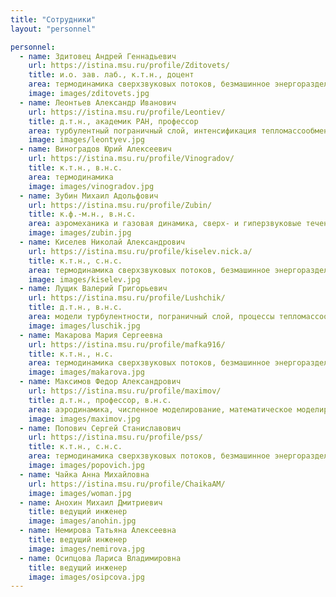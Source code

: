 ```yaml
---
title: "Сотрудники"
layout: "personnel"

personnel:
  - name: Здитовец Андрей Геннадьевич
    url: https://istina.msu.ru/profile/Zditovets/
    title: и.о. зав. лаб., к.т.н., доцент
    area: термодинамика сверхзвуковых потоков, безмашинное энергоразделение
    image: images/zditovets.jpg
  - name: Леонтьев Александр Иванович
    url: https://istina.msu.ru/profile/Leontiev/
    title: д.т.н., академик РАН, профессор
    area: турбулентный пограничный слой, интенсификация тепломассообмена, ламинаризация турбулентного потока, эффективность газовых завес, процессы вдува газа в пограничный слой, термодинамические циклы
    image: images/leontyev.jpg
  - name: Виноградов Юрий Алексеевич
    url: https://istina.msu.ru/profile/Vinogradov/
    title: к.т.н., в.н.с.
    area: термодинамика
    image: images/vinogradov.jpg
  - name: Зубин Михаил Адольфович
    url: https://istina.msu.ru/profile/Zubin/
    title: к.ф.-м.н., в.н.с.
    area: аэромеханика и газовая динамика, сверх- и гиперзвуковые течения, взаимодействие ударных волн с пограничным слоем
    image: images/zubin.jpg
  - name: Киселев Николай Александрович
    url: https://istina.msu.ru/profile/kiselev.nick.a/
    title: к.т.н., с.н.с.
    area: термодинамика сверхзвуковых потоков, безмашинное энергоразделение
    image: images/kiselev.jpg
  - name: Лущик Валерий Григорьевич
    url: https://istina.msu.ru/profile/Lushchik/
    title: д.т.н., в.н.с.
    area: модели турбулентности, пограничный слой, процессы тепломассообмена, завесное охлаждение, отсос, вдув газа в пограничный слой
    image: images/luschik.jpg
  - name: Макарова Мария Сергеевна
    url: https://istina.msu.ru/profile/mafka916/
    title: к.т.н., н.с.
    area: термодинамика сверхзвуковых потоков, безмашинное энергоразделение
    image: images/makarova.jpg
  - name: Максимов Федор Александрович
    url: https://istina.msu.ru/profile/maximov/
    title: д.т.н., профессор, в.н.с.
    area: аэродинамика, численное моделирование, математическое моделирование природных явлений
    image: images/maximov.jpg
  - name: Попович Сергей Станиславович
    url: https://istina.msu.ru/profile/pss/
    title: к.т.н., с.н.с.
    area: термодинамика сверхзвуковых потоков, безмашинное энергоразделение
    image: images/popovich.jpg
  - name: Чайка Анна Михайловна
    url: https://istina.msu.ru/profile/ChaikaAM/
    image: images/woman.jpg
  - name: Анохин Михаил Дмитриевич
    title: ведущий инженер
    image: images/anohin.jpg
  - name: Немирова Татьяна Алексеевна
    title: ведущий инженер
    image: images/nemirova.jpg
  - name: Осипцова Лариса Владимировна
    title: ведущий инженер
    image: images/osipcova.jpg
---
```


